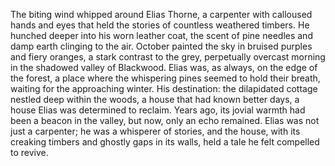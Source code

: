The biting wind whipped around Elias Thorne, a carpenter with calloused hands and eyes that held the stories of countless weathered timbers.  He hunched deeper into his worn leather coat, the scent of pine needles and damp earth clinging to the air.  October painted the sky in bruised purples and fiery oranges, a stark contrast to the grey, perpetually overcast morning in the shadowed valley of Blackwood.  Elias was, as always, on the edge of the forest, a place where the whispering pines seemed to hold their breath, waiting for the approaching winter.  His destination: the dilapidated cottage nestled deep within the woods, a house that had known better days, a house Elias was determined to reclaim.  Years ago, its jovial warmth had been a beacon in the valley, but now, only an echo remained.  Elias was not just a carpenter; he was a whisperer of stories, and the house, with its creaking timbers and ghostly gaps in its walls, held a tale he felt compelled to revive.
